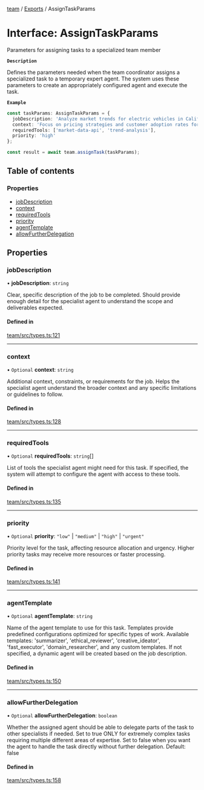 <!-- 
 ⚠️  AUTO-GENERATED FILE - DO NOT EDIT MANUALLY
 This file is automatically generated by scripts/docs-generator.js
 To make changes, edit the source TypeScript files or update the generator script
-->

[team](../../) / [Exports](../modules) / AssignTaskParams

# Interface: AssignTaskParams

Parameters for assigning tasks to a specialized team member

**`Description`**

Defines the parameters needed when the team coordinator assigns a specialized
task to a temporary expert agent. The system uses these parameters to create
an appropriately configured agent and execute the task.

**`Example`**

```typescript
const taskParams: AssignTaskParams = {
  jobDescription: 'Analyze market trends for electric vehicles in California',
  context: 'Focus on pricing strategies and customer adoption rates for Q1 2024',
  requiredTools: ['market-data-api', 'trend-analysis'],
  priority: 'high'
};

const result = await team.assignTask(taskParams);
```

## Table of contents

### Properties

- [jobDescription](AssignTaskParams#jobdescription)
- [context](AssignTaskParams#context)
- [requiredTools](AssignTaskParams#requiredtools)
- [priority](AssignTaskParams#priority)
- [agentTemplate](AssignTaskParams#agenttemplate)
- [allowFurtherDelegation](AssignTaskParams#allowfurtherdelegation)

## Properties

### jobDescription

• **jobDescription**: `string`

Clear, specific description of the job to be completed.
Should provide enough detail for the specialist agent to understand
the scope and deliverables expected.

#### Defined in

[team/src/types.ts:121](https://github.com/woojubb/robota/blob/e1b7b651a85a9b93f075b6523ec8de869e77f12c/packages/team/src/types.ts#L121)

___

### context

• `Optional` **context**: `string`

Additional context, constraints, or requirements for the job.
Helps the specialist agent understand the broader context and
any specific limitations or guidelines to follow.

#### Defined in

[team/src/types.ts:128](https://github.com/woojubb/robota/blob/e1b7b651a85a9b93f075b6523ec8de869e77f12c/packages/team/src/types.ts#L128)

___

### requiredTools

• `Optional` **requiredTools**: `string`[]

List of tools the specialist agent might need for this task.
If specified, the system will attempt to configure the agent
with access to these tools.

#### Defined in

[team/src/types.ts:135](https://github.com/woojubb/robota/blob/e1b7b651a85a9b93f075b6523ec8de869e77f12c/packages/team/src/types.ts#L135)

___

### priority

• `Optional` **priority**: ``"low"`` \| ``"medium"`` \| ``"high"`` \| ``"urgent"``

Priority level for the task, affecting resource allocation and urgency.
Higher priority tasks may receive more resources or faster processing.

#### Defined in

[team/src/types.ts:141](https://github.com/woojubb/robota/blob/e1b7b651a85a9b93f075b6523ec8de869e77f12c/packages/team/src/types.ts#L141)

___

### agentTemplate

• `Optional` **agentTemplate**: `string`

Name of the agent template to use for this task.
Templates provide predefined configurations optimized for specific types of work.
Available templates: 'summarizer', 'ethical_reviewer', 'creative_ideator', 
'fast_executor', 'domain_researcher', and any custom templates.
If not specified, a dynamic agent will be created based on the job description.

#### Defined in

[team/src/types.ts:150](https://github.com/woojubb/robota/blob/e1b7b651a85a9b93f075b6523ec8de869e77f12c/packages/team/src/types.ts#L150)

___

### allowFurtherDelegation

• `Optional` **allowFurtherDelegation**: `boolean`

Whether the assigned agent should be able to delegate parts of the task to other specialists if needed.
Set to true ONLY for extremely complex tasks requiring multiple different areas of expertise.
Set to false when you want the agent to handle the task directly without further delegation.
Default: false

#### Defined in

[team/src/types.ts:158](https://github.com/woojubb/robota/blob/e1b7b651a85a9b93f075b6523ec8de869e77f12c/packages/team/src/types.ts#L158)
